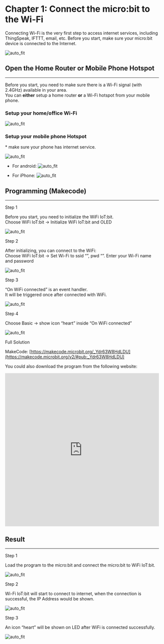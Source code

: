 # Chapter 1: Connect the micro:bit to the Wi-Fi

Connecting Wi-Fi is the very first step to access internet services, including ThingSpeak, IFTTT, email, etc. Before you start, make sure your micro:bit device is connected to the Internet.<BR><P>
![auto_fit](images/Ch1_01.png)

## Open the Home Router or Mobile Phone Hotspot
<HR>
Before you start, you need to make sure there is a Wi-Fi signal (with 2.4GHz) available in your area. <BR>
You can <B>either</B> setup a home router <B>or</B> a Wi-Fi hotspot from your mobile phone.<P>

### Setup your home/office Wi-Fi
![auto_fit](images/Ch1_02.png)<BR><P>

### Setup your mobile phone Hotspot
<span id="remarks">* make sure your phone has internet service.</span><BR><P>
![auto_fit](images/Ch1_03.png)<BR><P>

* For android:
![auto_fit](images/Ch1_03a.png)<BR><P>
* For iPhone:</span>
![auto_fit](images/Ch1_03b.png)<BR><P>


## Programming (Makecode)
<HR>

<span id="subtitle" >Step 1</span><BR><P>
Before you start, you need to initialize the WiFi IoT:bit.<BR>
Choose WiFi IoT:bit -> Initialize WiFi IoT:bit and OLED<BR><P>
![auto_fit](images/Ch1_04.png)<BR>
<P>

<span id="subtitle" >Step 2</span><BR><P>
After initializing, you can connect to the WiFi:<BR>
Choose WiFi IoT:bit -> Set Wi-Fi to ssid “”, pwd “”. Enter your Wi-Fi name and password<BR><P>
![auto_fit](images/Ch1_05.png)
<P>

<span id="subtitle" >Step 3</span><BR><P>
“On WiFi connected” is an event handler.<BR>
It will be triggered once after connected with WiFi.<BR><P>
![auto_fit](images/Ch1_06.png)
<P>

<span id="subtitle" >Step 4</span><BR><P>
Choose Basic -> show icon “heart” inside “On WiFi connected”<BR><P>
![auto_fit](images/Ch1_07.png)
<P>

<span id="subtitle">Full Solution<BR><P>
MakeCode: [https://makecode.microbit.org/_Ydr63W8HdLDU](https://makecode.microbit.org/v2/#pub:_Ydr63W8HdLDU)<BR><P>
You could also download the program from the following website:<BR>
<iframe src="https://makecode.microbit.org/v2/#pub:_Ydr63W8HdLDU" width="100%" height="500" frameborder="0"></iframe>
<BR><P>

## Result
<HR>

<span id="subtitle" >Step 1</span><BR><P>
Load the program to the micro:bit and connect the micro:bit to WiFi IoT:bit.<BR><P>
![auto_fit](images/Ch1_08.png)
<P>

<span id="subtitle" >Step 2</span><BR><P>
Wi-Fi IoT:bit will start to connect to internet, when the connection is successful, the IP Address would be shown.<BR><P>
![auto_fit](images/Ch1_09.png)
<P>

<span id="subtitle" >Step 3</span><BR><P>
An icon “heart” will be shown on LED after WiFi is connected successfully.<BR><P>
![auto_fit](images/Ch1_10.png)
<P>